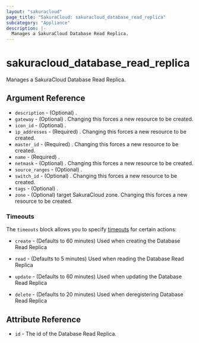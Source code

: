```yaml
---
layout: "sakuracloud"
page_title: "SakuraCloud: sakuracloud_database_read_replica"
subcategory: "Appliance"
description: |-
  Manages a SakuraCloud Database Read Replica.
---
```


# sakuracloud_database_read_replica

Manages a SakuraCloud Database Read Replica.

## Argument Reference

* `description` - (Optional) .
* `gateway` - (Optional) . Changing this forces a new resource to be created.
* `icon_id` - (Optional) .
* `ip_addresses` - (Required) . Changing this forces a new resource to be created.
* `master_id` - (Required) . Changing this forces a new resource to be created.
* `name` - (Required) .
* `netmask` - (Optional) . Changing this forces a new resource to be created.
* `source_ranges` - (Optional) .
* `switch_id` - (Optional) . Changing this forces a new resource to be created.
* `tags` - (Optional) .
* `zone` - (Optional) target SakuraCloud zone. Changing this forces a new resource to be created.



### Timeouts

The `timeouts` block allows you to specify [timeouts](https://www.terraform.io/docs/configuration/resources.html#timeouts) for certain actions:

* `create` - (Defaults to 60 minutes) Used when creating the Database Read Replica

* `read` -   (Defaults to 5 minutes) Used when reading the Database Read Replica

* `update` - (Defaults to 60 minutes) Used when updating the Database Read Replica

* `delete` - (Defaults to 20 minutes) Used when deregistering Database Read Replica



## Attribute Reference

* `id` - The id of the Database Read Replica.




